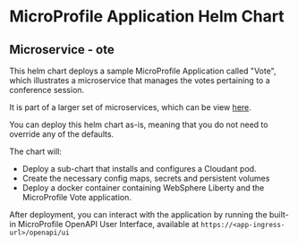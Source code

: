 # MicroProfile Application Helm Chart

## Microservice - ote

This helm chart deploys a sample MicroProfile Application called "Vote", which
illustrates a microservice that manages the votes pertaining to a conference session.

It is part of a larger set of microservices, which can be view [here](https://github.com/eclipse/microprofile-conference).

You can deploy this helm chart as-is, meaning that you do not need to override
any of the defaults.

The chart will:
*  Deploy a sub-chart that installs and configures a Cloudant pod.
*  Create the necessary config maps, secrets and persistent volumes
*  Deploy a docker container containing WebSphere Liberty and the MicroProfile Vote application.

After deployment, you can interact with the application by running the built-in
MicroProfile OpenAPI User Interface, available at `https://<app-ingress-url>/openapi/ui`
